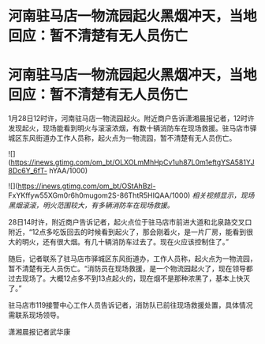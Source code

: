 # 河南驻马店一物流园起火黑烟冲天，当地回应：暂不清楚有无人员伤亡

# 河南驻马店一物流园起火黑烟冲天，当地回应：暂不清楚有无人员伤亡

1月28日12时许，河南驻马店一物流园起火。附近商户告诉潇湘晨报记者，12时许发现起火，现场能看到明火与滚滚浓烟，有数十辆消防车在现场救援。驻马店市驿城区东风街道办工作人员称，起火点为一物流园，暂不清楚有无人员伤亡。

![](https://inews.gtimg.com/om_bt/OLXOLmMhHpCv1uh87L0m1eftgYSA581YJ8Dc6Y_6fT-
hYAA/1000)

![](https://inews.gtimg.com/om_bt/OStAhBzl-
FxYKffyw55XGm0r6h0mugom2S-86ThtR5HIQAA/1000)
_相关视频显示，现场黑烟滚滚，明火范围较大，有多辆消防车在现场救援。_

28日14时许，附近商户告诉记者，起火点位于驻马店市前进大道和北泉路交叉口附近，“12点多吃饭回去的时候看到起火了，那会刚着火，是一片厂房，能看到很大的明火，还有很大烟。有几十辆消防车过去了。现在火应该控制住了。”

随后，记者联系了驻马店市驿城区东风街道办，工作人员称，起火点为一物流园，暂不清楚有无人员伤亡。“消防员在现场救援，是一个物流园起火了，现在领导都过去现场了。大概12点多不到13点起火的，现在烟不是那种浓黑了，基本上快灭了。”

驻马店市119接警中心工作人员告诉记者，消防队已前往现场救援处置，具体情况需联系现场领导。

潇湘晨报记者武华康

